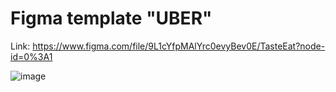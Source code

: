 # Figma template "UBER"
Link: https://www.figma.com/file/9L1cYfpMAlYrc0evyBev0E/TasteEat?node-id=0%3A1

![image](https://github.com/BLazzeD21/Figma-UBER/assets/48865829/dfdc30c2-1e8b-400a-9743-cdd2fa6d38e5)

